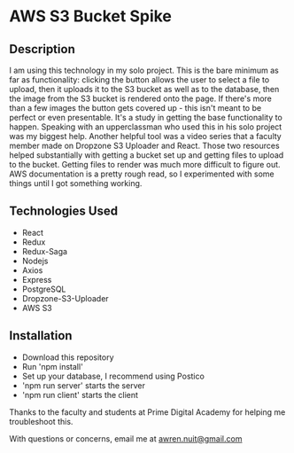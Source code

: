 # AWS S3 Bucket Spike

## Description
I am using this technology in my solo project. This is the bare minimum as far as functionality: clicking the button allows the user to select a file to upload, then it uploads it to the S3 bucket as well as to the database, then the image from the S3 bucket is rendered onto the page. If there's more than a few images the button gets covered up - this isn't meant to be perfect or even presentable. It's a study in getting the base functionality to happen. Speaking with an upperclassman who used this in his solo project was my biggest help. Another helpful tool was a video series that a faculty member made on Dropzone S3 Uploader and React. Those two resources helped substantially with getting a bucket set up and getting files to upload to the bucket. Getting files to render was much more difficult to figure out. AWS documentation is a pretty rough read, so I experimented with some things until I got something working.

## Technologies Used
- React
- Redux
- Redux-Saga
- Nodejs
- Axios
- Express
- PostgreSQL
- Dropzone-S3-Uploader
- AWS S3

## Installation
- Download this repository
- Run 'npm install'
- Set up your database, I recommend using Postico
- 'npm run server' starts the server
- 'npm run client' starts the client

Thanks to the faculty and students at Prime Digital Academy for helping me troubleshoot this.

With questions or concerns, email me at awren.nuit@gmail.com
